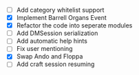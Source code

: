 - [ ] Add category whitelist support
- [x] Implement Barrell Organs Event
- [x] Refactor the code into seperate modules
- [ ] Add DMSession serialization
- [ ] Add automatic help hints
- [ ] Fix user mentioning
- [x] Swap Ando and Floppa
- [ ] Add craft session resuming